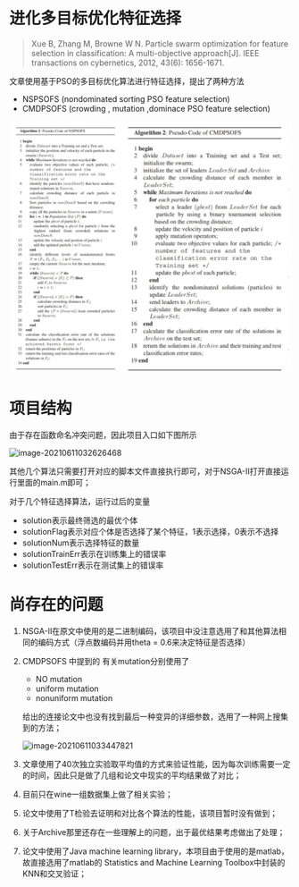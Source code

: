 # 进化多目标优化特征选择

> Xue B, Zhang M, Browne W N. Particle swarm optimization for feature selection in classification: A multi-objective approach[J]. IEEE transactions on cybernetics, 2012, 43(6): 1656-1671.

文章使用基于PSO的多目标优化算法进行特征选择，提出了两种方法

- NSPSOFS (nondominated sorting PSO feature selection)
- CMDPSOFS (crowding , mutation ,dominace PSO feature selection)

![image-20210611031433035](Picture/伪代码.png)

# 项目结构

由于存在函数命名冲突问题，因此项目入口如下图所示

![image-20210611032626468](Picture/image-20210611032330679.png)

其他几个算法只需要打开对应的脚本文件直接执行即可，对于NSGA-Ⅱ打开直接运行里面的main.m即可；

对于几个特征选择算法，运行过后的变量

- solution表示最终筛选的最优个体
- solutionFlag表示对应个体是否选择了某个特征，1表示选择，0表示不选择
- solutionNum表示选择特征的数量
- solutionTrainErr表示在训练集上的错误率
- solutionTestErr表示在测试集上的错误率

# 尚存在的问题

1. NSGA-Ⅱ在原文中使用的是二进制编码，该项目中没注意选用了和其他算法相同的编码方式（浮点数编码并用theta = 0.6来决定特征是否选择）

2. CMDPSOFS 中提到的 有关mutation分别使用了

   - NO mutation
   - uniform mutation
   - nonuniform mutation

   给出的连接论文中也没有找到最后一种变异的详细参数，选用了一种网上搜集到的方法；

   ![image-20210611033447821](Picture/image-20210611033447821.png)

3. 文章使用了40次独立实验取平均值的方式来验证性能，因为每次训练需要一定的时间，因此只是做了几组和论文中现实的平均结果做了对比；
4. 目前只在wine一组数据集上做了相关实验；
5. 论文中使用了T检验去证明和对比各个算法的性能，该项目暂时没有做到；
6. 关于Archive那里还存在一些理解上的问题，出于最优结果考虑做出了处理；
7. 论文中使用了Java machine learning library，本项目由于使用的是matlab，故直接选用了matlab的 Statistics and Machine Learning Toolbox中封装的KNN和交叉验证；



